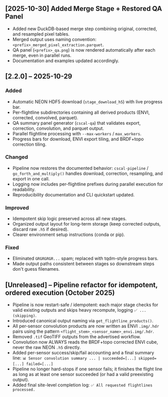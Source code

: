 ## [2025-10-30] Added Merge Stage + Restored QA Panel

- Added new DuckDB-based merge step combining original, corrected, and resampled pixel tables.
- Merged output uses naming convention: `<prefix>_merged_pixel_extraction.parquet`.
- QA panel (`<prefix>_qa.png`) is now rendered automatically after each merge, even in parallel runs.
- Documentation and examples updated accordingly.

## [2.2.0] – 2025-10-29
### Added
- Automatic NEON HDF5 download (`stage_download_h5`) with live progress bar.
- Per-flightline subdirectories containing all derived products (ENVI, corrected, convolved, parquet).
- QA summary panel generator (`cscal-qa`) that validates export, correction, convolution, and parquet output.
- Parallel flightline processing with `--max-workers` / `max_workers`.
- Progress bars for download, ENVI export tiling, and BRDF+topo correction tiling.

### Changed
- Pipeline now restores the documented behavior: `cscal-pipeline` / `go_forth_and_multiply()` handles download, correction, resampling, and export in one call.
- Logging now includes per-flightline prefixes during parallel execution for readability.
- Reproducibility documentation and CLI quickstart updated.

### Improved
- Idempotent skip logic preserved across all new stages.
- Organized output layout for long-term storage (keep corrected outputs, discard raw `.h5` if desired).
- Clearer environment setup instructions (conda or pip).

### Fixed
- Eliminated `GRGRGRGR...` spam; replaced with tqdm-style progress bars.
- Made output paths consistent between stages so downstream steps don't guess filenames.

## [Unreleased] – Pipeline refactor for idempotent, ordered execution (October 2025)

- Pipeline is now restart-safe / idempotent: each major stage checks for valid existing outputs
  and skips heavy recompute, logging `✅ ... (skipping)`.
- Introduced canonical output naming via `get_flightline_products()`.
- All per-sensor convolution products are now written as ENVI `.img/.hdr` pairs using the
  pattern `<flight_stem>_<sensor_name>_envi.img/.hdr`.
- Removed `.tif` GeoTIFF outputs from the advertised workflow.
- Convolution now ALWAYS reads the BRDF+topo corrected ENVI cube, never the raw NEON `.h5` directly.
- Added per-sensor success/skip/fail accounting and a final summary line:
  `📊 Sensor convolution summary ... | succeeded=[...] skipped=[...] failed=[...]`
- Pipeline no longer hard-stops if one sensor fails; it finishes the flight line as long as at
  least one sensor succeeded (or had a valid preexisting output).
- Added final site-level completion log: `✅ All requested flightlines processed.`
